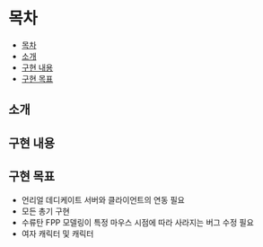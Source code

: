 # 목차
* [목차](#목차)
* [소개](#소개)
* [구현 내용](#구현-내용)
* [구현 목표](#구현-목표)


## 소개

## 구현 내용

## 구현 목표
- 언리얼 데디케이트 서버와 클라이언트의 연동 필요
- 모든 총기 구현
- 수류탄 FPP 모델링이 특정 마우스 시점에 따라 사라지는 버그 수정 필요
- 여자 캐릭터 및 캐릭터 
